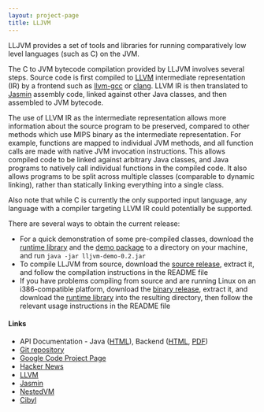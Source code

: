 ```yaml
---
layout: project-page
title: LLJVM
---
```


LLJVM provides a set of tools and libraries for running comparatively low level languages (such as C) on the JVM.

The C to JVM bytecode compilation provided by LLJVM involves several steps. Source code is first compiled to [LLVM][2] intermediate representation (IR) by a frontend such as [llvm-gcc][13] or [clang][14]. LLVM IR is then translated to [Jasmin][3] assembly code, linked against other Java classes, and then assembled to JVM bytecode.

The use of LLVM IR as the intermediate representation allows more information about the source program to be preserved, compared to other methods which use MIPS binary as the intermediate representation. For example, functions are mapped to individual JVM methods, and all function calls are made with native JVM invocation instructions. This allows compiled code to be linked against arbitrary  Java classes, and Java programs to natively call individual functions in the compiled code. It also allows programs to be split across multiple classes (comparable to dynamic linking), rather than statically linking everything into a single class.

Also note that while C is currently the only supported input language, any language with a compiler targeting LLVM IR could potentially be supported.

There are several ways to obtain the current release:

 - For a quick demonstration of some pre-compiled classes, download the [runtime library][9] and the [demo package][10] to a directory on your machine, and run `java -jar lljvm-demo-0.2.jar`
 - To compile LLJVM from source, download the [source release][11], extract it, and follow the compilation instructions in the README file
 - If you have problems compiling from source and are running Linux on an i386-compatible platform, download the [binary release][12], extract it, and download the [runtime library][9] into the resulting directory, then follow the relevant usage instructions in the README file

#### Links

 - API Documentation - Java ([HTML][6]), Backend ([HTML][7], [PDF][8])
 - [Git repository][1]
 - [Google Code Project Page][5]
 - [Hacker News][4]
 - [LLVM][2]
 - [Jasmin][3]
 - [NestedVM][15]
 - [Cibyl][16]

 [1]: http://github.com/davidar/lljvm
 [2]: http://llvm.org/
 [3]: http://jasmin.sf.net/
 [4]: http://news.ycombinator.com/item?id=961834
 [5]: http://code.google.com/p/lljvm/
 [6]: http://static.da.vidr.cc/projects/lljvm/doc/java/index.html
 [7]: http://static.da.vidr.cc/projects/lljvm/doc/backend/classJVMWriter.html
 [8]: http://lljvm.googlecode.com/files/lljvm-doc-backend-0.2.pdf
 [9]: http://lljvm.googlecode.com/files/lljvm-0.2.jar
 [10]: http://lljvm.googlecode.com/files/lljvm-demo-0.2.jar
 [11]: http://lljvm.googlecode.com/files/lljvm-0.2.tar.gz
 [12]: http://lljvm.googlecode.com/files/lljvm-bin-linux-i386-0.2.tar.gz
 [13]: http://llvm.org/cmds/llvmgcc.html
 [14]: http://clang.llvm.org/
 [15]: http://nestedvm.ibex.org/
 [16]: http://code.google.com/p/cibyl/
